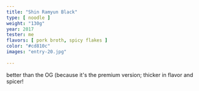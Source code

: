 ```yaml
---
title: "Shin Ramyun Black"
type: [ noodle ]
weight: "130g"
year: 2017
tester: me
flavors: [ pork broth, spicy flakes ]
color: "#cd810c"
images: "entry-20.jpg"
 
---
```


better than the OG (because it's the premium version; thicker in flavor and spicer!


